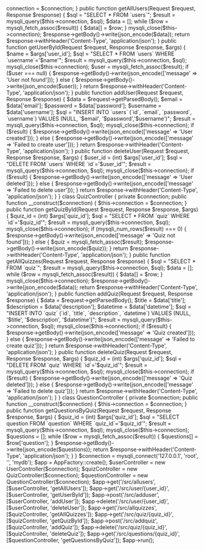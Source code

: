 <?php

require '../vendor/autoload.php';

use Slim\Factory\AppFactory;
use Psr\Http\Message\ResponseInterface as Response;
use Psr\Http\Message\ServerRequestInterface as Request;

class UserController
{
    private $connection;

    public function __construct($connection)
    {
        $this->connection = $connection;
    }

    public function getAllUsers(Request $request, Response $response)
    {
        $sql = "SELECT * FROM `users`";
        $result = mysqli_query($this->connection, $sql);
        $data = [];
        while ($row = mysqli_fetch_assoc($result)) {
            $data[] = $row;
        }

        mysqli_close($this->connection);

        $response->getBody()->write(json_encode($data));
        return $response->withHeader('Content-Type', 'application/json');
    }

    public function getUserById(Request $request, Response $response, $args)
    {
        $name = $args['user_id'];
        $sql = "SELECT * FROM `users` WHERE `username`='$name'";
        $result = mysqli_query($this->connection, $sql);

        mysqli_close($this->connection);

        $user = mysqli_fetch_assoc($result);

        if ($user === null) {
            $response->getBody()->write(json_encode(['message' => 'User not found']));
        } else {
            $response->getBody()->write(json_encode($user));
        }

        return $response->withHeader('Content-Type', 'application/json');
    }

    public function addUser(Request $request, Response $response)
    {
        $data = $request->getParsedBody();

        $email = $data['email'];
        $password = $data['password'];
        $username = $data['username'];

        $sql = "INSERT INTO `users` (`id`, `email`, `password`, `username`) VALUES (NULL, '$email', '$password','$username')";
        $result = mysqli_query($this->connection, $sql);

        mysqli_close($this->connection);

        if ($result) {
            $response->getBody()->write(json_encode(['message' => 'User created']));
        } else {
            $response->getBody()->write(json_encode(['message' => 'Failed to create user']));
        }

        return $response->withHeader('Content-Type', 'application/json');
    }

    public function deleteUser(Request $request, Response $response, $args)
    {
        $user_id = (int) $args['user_id'];
        $sql = "DELETE FROM `users` WHERE `id`='$user_id'";
        $result = mysqli_query($this->connection, $sql);

        mysqli_close($this->connection);

        if ($result) {
            $response->getBody()->write(json_encode(['message' => 'User deleted']));
        } else {
            $response->getBody()->write(json_encode(['message' => 'Failed to delete user']));
        }

        return $response->withHeader('Content-Type', 'application/json');
    }
}

class QuizController
{
    private $connection;

    public function __construct($connection)
    {
        $this->connection = $connection;
    }

    public function getQuizById(Request $request, Response $response, $args)
    {
        $quiz_id = (int) $args['quiz_id'];
        $sql = "SELECT * FROM `quiz` WHERE `id`='$quiz_id'";
        $result = mysqli_query($this->connection, $sql);

        mysqli_close($this->connection);

        if (mysqli_num_rows($result) === 0) {
            $response->getBody()->write(json_encode(['message' => 'Quiz not found']));
        } else {
            $quiz = mysqli_fetch_assoc($result);
            $response->getBody()->write(json_encode($quiz));
        }

        return $response->withHeader('Content-Type', 'application/json');
    }

    public function getAllQuizzes(Request $request, Response $response)
    {
        $sql = "SELECT * FROM `quiz`";
        $result = mysqli_query($this->connection, $sql);
        $data = [];
        while ($row = mysqli_fetch_assoc($result)) {
            $data[] = $row;
        }
        mysqli_close($this->connection);

        $response->getBody()->write(json_encode($data));
        return $response->withHeader('Content-Type', 'application/json');
    }

    public function addQuiz(Request $request, Response $response)  
    {
        $data = $request->getParsedBody();

        $title = $data['title'];
        $description = $data['description'];
        $datetime = $data['datetime'];

        $sql = "INSERT INTO `quiz` (`id`, `title`, `description`, `datetime`) VALUES (NULL, '$title', '$description', '$datetime')";
        $result = mysqli_query($this->connection, $sql);

        mysqli_close($this->connection);

        if ($result) {
            $response->getBody()->write(json_encode(['message' => 'Quiz created']));
        } else {
            $response->getBody()->write(json_encode(['message' => 'Failed to create quiz']));
        }

        return $response->withHeader('Content-Type', 'application/json');
    }

    public function deleteQuiz(Request $request, Response $response, $args)
    {
        $quiz_id = (int) $args['quiz_id'];
        $sql = "DELETE FROM `quiz` WHERE `id`='$quiz_id'";
        $result = mysqli_query($this->connection, $sql);

        mysqli_close($this->connection);

        if ($result) {
            $response->getBody()->write(json_encode(['message' => 'Quiz deleted']));
        } else {
            $response->getBody()->write(json_encode(['message' => 'Failed to delete quiz']));
        }

        return $response->withHeader('Content-Type', 'application/json');
    }
}

class QuestionController
{
    private $connection;

    public function __construct($connection)
    {
        $this->connection = $connection;
    }

    public function getQuestionsByQuiz(Request $request, Response $response, $args)
    {
        $quiz_id = (int) $args['quiz_id'];
        $sql = "SELECT question FROM `question` WHERE `quiz_id`='$quiz_id'";
        $result = mysqli_query($this->connection, $sql);
        
        mysqli_close($this->connection);
        
        $questions = [];
        while ($row = mysqli_fetch_assoc($result)) {
            $questions[] = $row['question'];
        }
        
        $response->getBody()->write(json_encode($questions));
        return $response->withHeader('Content-Type', 'application/json');
    }
}

$connection = mysqli_connect('127.0.0.1', 'root', '', 'mydb');

$app = AppFactory::create();

$userController = new UserController($connection);
$quizController = new QuizController($connection);
$questionController = new QuestionController($connection);

$app->get('/src/allusers', [$userController, 'getAllUsers']);
$app->get('/src/user/{user_id}', [$userController, 'getUserById']);
$app->post('/src/adduser', [$userController, 'addUser']);
$app->delete('/src/user/{user_id}', [$userController, 'deleteUser']);

$app->get('/src/allquizzes', [$quizController, 'getAllQuizzes']);
$app->get('/src/quiz/{quiz_id}', [$quizController, 'getQuizById']);
$app->post('/src/addquiz', [$quizController, 'addQuiz']);
$app->delete('/src/quiz/{quiz_id}', [$quizController, 'deleteQuiz']);

$app->get('/src/questions/{quiz_id}', [$questionController, 'getQuestionsByQuiz']);

$app->run();
